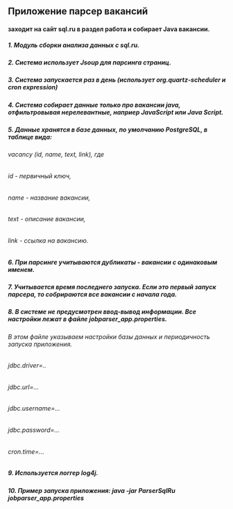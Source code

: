                
## Приложение парсер вакансий 
#### заходит на сайт sql.ru в раздел работа и собирает Java вакансии.

##### 1. Модуль сборки анализа данных с sql.ru.
##### 2. Система использует Jsoup для парсинга страниц.
##### 3. Система запускается раз в день (использует org.quartz-scheduler и cron expression)
##### 4. Система собирает данные только про вакансии java, отфильтровывая нерелевантные, наприер JavaScript или Java Script.
##### 5. Данные хранятся в базе данных, по умолчанию PostgreSQL, в таблице вида: 

###### vacancy (id, name, text, link), где 
###### id - первичный ключ,
###### name - название вакансии,
###### text - описание вакансии,
###### link - ссылка на вакансию.

##### 6. При парсинге учитываются дубликаты - вакансии с одинаковым именем.
##### 7. Учитывается время последнего запуска. Если это первый запуск парсера, то собрираются все вакансии с начала года.
##### 8. В системе не предусмотрен ввод-вывод информации. Все настройки лежат в файле jobparser_app.properties.

###### В этом файле указываем настройки базы данных и периодичность запуска приложения.
###### jdbc.driver=..
###### jdbc.url=...
###### jdbc.username=...
###### jdbc.password=...
###### cron.time=...

##### 9. Используется логгер log4j.
##### 10. Пример запуска приложения: java -jar ParserSqlRu jobparser_app.properties